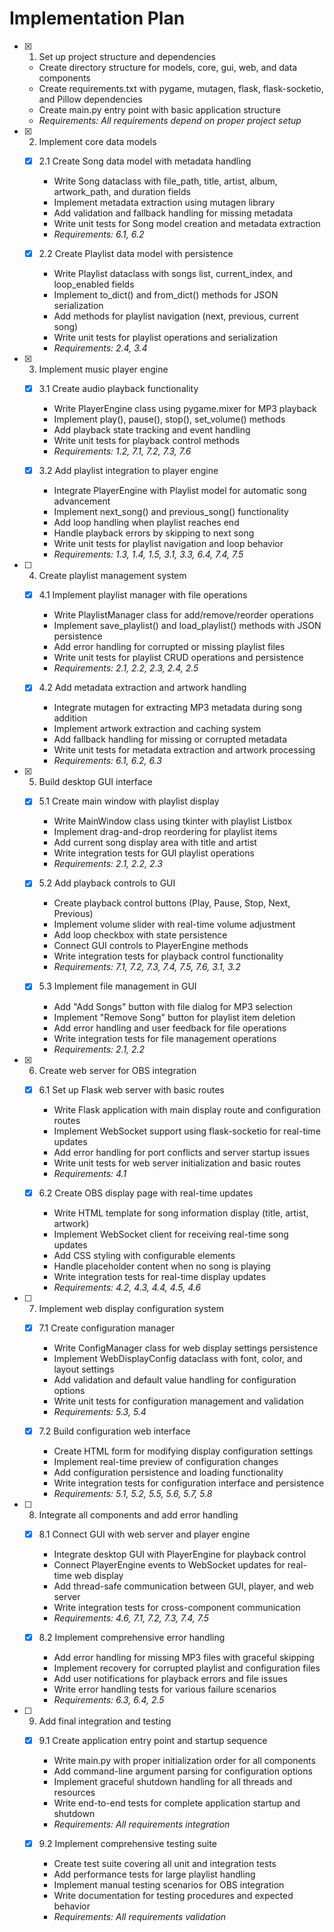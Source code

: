 # Implementation Plan

- [x] 1. Set up project structure and dependencies



  - Create directory structure for models, core, gui, web, and data components
  - Create requirements.txt with pygame, mutagen, flask, flask-socketio, and Pillow dependencies
  - Create main.py entry point with basic application structure
  - _Requirements: All requirements depend on proper project setup_

- [x] 2. Implement core data models


  - [x] 2.1 Create Song data model with metadata handling



    - Write Song dataclass with file_path, title, artist, album, artwork_path, and duration fields
    - Implement metadata extraction using mutagen library
    - Add validation and fallback handling for missing metadata
    - Write unit tests for Song model creation and metadata extraction
    - _Requirements: 6.1, 6.2_

  - [x] 2.2 Create Playlist data model with persistence


    - Write Playlist dataclass with songs list, current_index, and loop_enabled fields
    - Implement to_dict() and from_dict() methods for JSON serialization
    - Add methods for playlist navigation (next, previous, current song)
    - Write unit tests for playlist operations and serialization
    - _Requirements: 2.4, 3.4_

- [x] 3. Implement music player engine

  - [x] 3.1 Create audio playback functionality



    - Write PlayerEngine class using pygame.mixer for MP3 playback
    - Implement play(), pause(), stop(), set_volume() methods
    - Add playback state tracking and event handling
    - Write unit tests for playback control methods
    - _Requirements: 1.2, 7.1, 7.2, 7.3, 7.6_

  - [x] 3.2 Add playlist integration to player engine


    - Integrate PlayerEngine with Playlist model for automatic song advancement
    - Implement next_song() and previous_song() functionality
    - Add loop handling when playlist reaches end
    - Handle playback errors by skipping to next song
    - Write unit tests for playlist navigation and loop behavior
    - _Requirements: 1.3, 1.4, 1.5, 3.1, 3.3, 6.4, 7.4, 7.5_

- [ ] 4. Create playlist management system
  - [x] 4.1 Implement playlist manager with file operations








    - Write PlaylistManager class for add/remove/reorder operations
    - Implement save_playlist() and load_playlist() methods with JSON persistence
    - Add error handling for corrupted or missing playlist files
    - Write unit tests for playlist CRUD operations and persistence
    - _Requirements: 2.1, 2.2, 2.3, 2.4, 2.5_

  - [x] 4.2 Add metadata extraction and artwork handling



    - Integrate mutagen for extracting MP3 metadata during song addition
    - Implement artwork extraction and caching system
    - Add fallback handling for missing or corrupted metadata
    - Write unit tests for metadata extraction and artwork processing
    - _Requirements: 6.1, 6.2, 6.3_

- [x] 5. Build desktop GUI interface





  - [x] 5.1 Create main window with playlist display


    - Write MainWindow class using tkinter with playlist Listbox
    - Implement drag-and-drop reordering for playlist items
    - Add current song display area with title and artist
    - Write integration tests for GUI playlist operations
    - _Requirements: 2.1, 2.2, 2.3_

  - [x] 5.2 Add playback controls to GUI


    - Create playback control buttons (Play, Pause, Stop, Next, Previous)
    - Implement volume slider with real-time volume adjustment
    - Add loop checkbox with state persistence
    - Connect GUI controls to PlayerEngine methods
    - Write integration tests for playback control functionality
    - _Requirements: 7.1, 7.2, 7.3, 7.4, 7.5, 7.6, 3.1, 3.2_

  - [x] 5.3 Implement file management in GUI


    - Add "Add Songs" button with file dialog for MP3 selection
    - Implement "Remove Song" button for playlist item deletion
    - Add error handling and user feedback for file operations
    - Write integration tests for file management operations
    - _Requirements: 2.1, 2.2_

- [x] 6. Create web server for OBS integration




  - [x] 6.1 Set up Flask web server with basic routes





    - Write Flask application with main display route and configuration routes
    - Implement WebSocket support using flask-socketio for real-time updates
    - Add error handling for port conflicts and server startup issues
    - Write unit tests for web server initialization and basic routes
    - _Requirements: 4.1_

  - [x] 6.2 Create OBS display page with real-time updates





    - Write HTML template for song information display (title, artist, artwork)
    - Implement WebSocket client for receiving real-time song updates
    - Add CSS styling with configurable elements
    - Handle placeholder content when no song is playing
    - Write integration tests for real-time display updates
    - _Requirements: 4.2, 4.3, 4.4, 4.5, 4.6_

- [ ] 7. Implement web display configuration system
  - [x] 7.1 Create configuration manager





    - Write ConfigManager class for web display settings persistence
    - Implement WebDisplayConfig dataclass with font, color, and layout settings
    - Add validation and default value handling for configuration options
    - Write unit tests for configuration management and validation
    - _Requirements: 5.3, 5.4_

  - [x] 7.2 Build configuration web interface








    - Create HTML form for modifying display configuration settings
    - Implement real-time preview of configuration changes
    - Add configuration persistence and loading functionality
    - Write integration tests for configuration interface and persistence
    - _Requirements: 5.1, 5.2, 5.5, 5.6, 5.7, 5.8_

- [ ] 8. Integrate all components and add error handling
  - [x] 8.1 Connect GUI with web server and player engine





    - Integrate desktop GUI with PlayerEngine for playback control
    - Connect PlayerEngine events to WebSocket updates for real-time web display
    - Add thread-safe communication between GUI, player, and web server
    - Write integration tests for cross-component communication
    - _Requirements: 4.6, 7.1, 7.2, 7.3, 7.4, 7.5_

  - [x] 8.2 Implement comprehensive error handling





    - Add error handling for missing MP3 files with graceful skipping
    - Implement recovery for corrupted playlist and configuration files
    - Add user notifications for playback errors and file issues
    - Write error handling tests for various failure scenarios
    - _Requirements: 6.3, 6.4, 2.5_

- [ ] 9. Add final integration and testing
  - [x] 9.1 Create application entry point and startup sequence





    - Write main.py with proper initialization order for all components
    - Add command-line argument parsing for configuration options
    - Implement graceful shutdown handling for all threads and resources
    - Write end-to-end tests for complete application startup and shutdown
    - _Requirements: All requirements integration_

  - [x] 9.2 Implement comprehensive testing suite





    - Create test suite covering all unit and integration tests
    - Add performance tests for large playlist handling
    - Implement manual testing scenarios for OBS integration
    - Write documentation for testing procedures and expected behavior
    - _Requirements: All requirements validation_